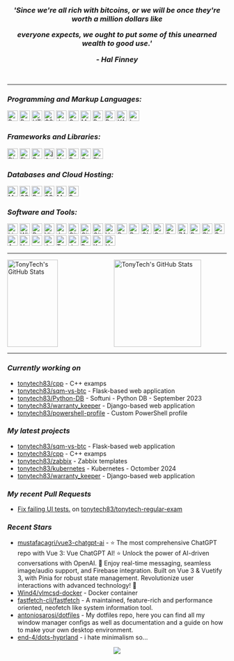 <br/>

<h3 align="center">
 <p><i> 'Since we're all rich with bitcoins, or we will be once they're worth a million dollars like </i></p>
 <p><i> everyone expects, we ought to put some of this unearned wealth to good use.' </i></p>
 <p align="center"><i>- Hal Finney </i></p> 
</h3>

<br/>

---
<h3><i>Programming and Markup Languages:</i></h3>
<a href="/python_cert.md"><img height="24" src="https://img.shields.io/badge/-Python-3776AB?logo=Python&logoColor=white&style=flat" alt="Python"></a>
<a href="/lsa.md"><img height="24" src="https://img.shields.io/badge/-Bash-4EAA25?logo=gnubash&logoColor=white&style=flat" alt="Bash Shell"></a>
<a href="/html_css_cert.md"><img height="24" src="https://img.shields.io/badge/-HTML-E34F26?logo=html5&logoColor=white&style=flat" alt="HTML"></a>
<a href="/html_css_cert.md"><img height="24" src="https://img.shields.io/badge/-CSS-1572B6?logo=css3&logoColor=white&style=flat" alt="CSS"></a>
<a href="/js_front_end_cert.md"><img height="24" src="https://img.shields.io/badge/-JavaScript-F7DF1E?logo=javascript&logoColor=black&style=flat" alt="JavaScript"></a>
<a href="#"><img height="24" src="https://img.shields.io/badge/-C++-00599C?logo=cplusplus&logoColor=white&style=flat" alt="C++"></a>
<a href="#"><img height="24" src="https://img.shields.io/badge/-Markdown-000000?logo=markdown&logoColor=white&style=flat" alt="Markdown"></a>
<a href="#"><img height="24" src="https://img.shields.io/badge/-PowerShell-5391FE?logo=powershell&logoColor=white&style=flat" alt="PowerShell"></a>
<a href="#"><img height="24" src="https://img.shields.io/badge/-RegEx-3e69cd?logo=&logoColor=white&style=flat" alt="RegEx"></a>
<a href="#"><img height="24" src="https://img.shields.io/badge/-YAML-CB171E?logo=yaml&logoColor=white&style=flat" alt="YAML"></a>
<a href="#"><img height="24" src="https://img.shields.io/badge/-LaTeX-008080?logo=latex&logoColor=white&style=flat" alt="LaTeX"></a>

<h3><i>Frameworks and Libraries:</i></h3>
<a href="/django_cert.md"><img height="24" src="https://img.shields.io/badge/-Django-092E20?logo=django&logoColor=white&style=flat" alt="Django"></a>
<a href="#"><img height="24" src="https://img.shields.io/badge/-Flask-000000?logo=flask&logoColor=white&style=flat" alt="Flask"></a>
<a href="#"><img height="24" src="https://img.shields.io/badge/-Pytest-0A9EDC?logo=Pytest&logoColor=white&style=flat" alt="Pytest"></a>
<a href="#"><img height="24" src="https://img.shields.io/badge/-Jinja-B41717?logo=jinja&logoColor=white&style=flat" alt="jQuery"></a>
<a href="/jupyter.md"><img height="24" src="https://img.shields.io/badge/-NumPy-013243?logo=numpy&logoColor=white&style=flat" alt="NumPy"></a>
<a href="/jupyter.md"><img height="24" src="https://img.shields.io/badge/-Pandas-150458?logo=pandas&logoColor=white&style=flat" alt="Pandas"></a>
<a href="#"><img height="24" src="https://img.shields.io/badge/-Celery-37814A?logo=celery&logoColor=white&style=flat" alt="Celery"></a>
<a href="#"><img height="24" src="https://img.shields.io/badge/-Playwright-2EAD33?logo=playwright&logoColor=white&style=flat" alt="Playwright"></a>

<h3><i>Databases and Cloud Hosting:</i></h3>
<a href="/mysql_cert.md"><img height="24" src="https://img.shields.io/badge/-MySQL-4479A1?logo=mysql&logoColor=white&style=flat" alt="MySQL"></a>
<a href="#"><img height="24" src="https://img.shields.io/badge/-SQLite-003B57?logo=sqlite&logoColor=white&style=flat" alt="SQLite"></a>
<a href="/postgreslq.md"><img height="24" src="https://img.shields.io/badge/-PostgreSQL-4169E1?logo=postgresql&logoColor=white&style=flat" alt="PostgreSQL"></a>
<a href="#"><img height="24" src="https://img.shields.io/badge/-SQLAlchemy-D71F00?logo=sqlalchemy&logoColor=white&style=flat" alt="SQLAlchemy"></a>
<a href="#"><img height="24" src="https://img.shields.io/badge/-Microsoft SQL Server-CC2927?logo=microsoftsqlserver&logoColor=white&style=flat" alt="MS SQL Server"></a>
<a href="#"><img height="24" src="https://img.shields.io/badge/-Redis-DC382D?logo=redis&logoColor=white&style=flat" alt="Redis"></a>

<h3><i>Software and Tools:</i></h3>
<a href="/lsa.md"><img height="24" src="https://img.shields.io/badge/-Linux-FCC624?logo=linux&logoColor=black&style=flat" alt="Linux"></a>
<a href="#"><img height="24" src="https://img.shields.io/badge/-Windows-0078D4?logo=windows&logoColor=white&style=flat" alt="Windows"></a>
<a href="#"><img height="24" src="https://img.shields.io/badge/-PyCharm-000000?logo=pycharm&logoColor=white&style=flat" alt="PyCharm"></a>
<a href="#"><img height="24" src="https://img.shields.io/badge/-Visual Studio Code-007ACC?logo=visualstudiocode&logoColor=white&style=flat" alt="Visual Studio Code"></a>
<a href="/jupyter.md"><img height="24" src="https://img.shields.io/badge/-Jupyter-F37626?logo=jupyter&logoColor=white&style=flat" alt="Jupyter"></a>
<a href="#"><img height="24" src="https://img.shields.io/badge/-Git-F05032?logo=git&logoColor=white&style=flat" alt="Git"></a>
<a href="#"><img height="24" src="https://img.shields.io/badge/-GitHub-181717?logo=github&logoColor=white&style=flat" alt="GitHub"></a>
<a href="/devops.md"><img height="24" src="https://img.shields.io/badge/-GitHub Actions-2088FF?logo=githubactions&logoColor=white&style=flat" alt="GitHub Actions"></a>
<a href="#"><img height="24" src="https://img.shields.io/badge/-VMware Workstation-607078?logo=vmware&logoColor=white&style=flat" alt="VMware Workstation"></a>
<a href="/containers_and_cloud.md"><img height="24" src="https://img.shields.io/badge/-Docker-2496ED?logo=docker&logoColor=white&style=flat" alt="Docker"></a>
<a href="#"><img height="24" src="https://img.shields.io/badge/-Postman-FF6C37?logo=postman&logoColor=white&style=flat" alt="Postman"></a>
<a href="#"><img height="24" src="https://img.shields.io/badge/-Obsidian-7C3AED?logo=obsidian&logoColor=white&style=flat" alt="Obsidian"></a>
<a href="#"><img height="24" src="https://img.shields.io/badge/-Grafana-F46800?logo=grafana&logoColor=white&style=flat" alt="Grafana"></a>
<a href="#"><img height="24" src="https://img.shields.io/badge/-Portainer-13BEF9?logo=portainer&logoColor=white&style=flat" alt="Portainer"></a>
<a href="#"><img height="24" src="https://img.shields.io/badge/-ZABBIX-c72229?logo=&logoColor=white&style=flat" alt="ZABBIX"></a>
<a href="#"><img height="24" src="https://img.shields.io/badge/-Brave-FB542B?logo=brave&logoColor=white&style=flat" alt="Brave"></a>
<a href="#"><img height="24" src="https://img.shields.io/badge/-Pihole-96060C?logo=pihole&logoColor=white&style=flat" alt="Pi-hole"></a>
<a href="#"><img height="24" src="https://img.shields.io/badge/-Proxmox-E57000?logo=proxmox&logoColor=white&style=flat" alt="Proxmox"></a>
<a href="#"><img height="24" src="https://img.shields.io/badge/-Ansible-EE0000?logo=ansible&logoColor=white&style=flat" alt="Ansible"></a>
<a href="#"><img height="24" src="https://img.shields.io/badge/-Vagrant-1868F2?logo=vagrant&logoColor=white&style=flat" alt="Vagrant"></a>
<a href="#"><img height="24" src="https://img.shields.io/badge/-openmediavault-5DACDF?logo=openmediavault&logoColor=white&style=flat" alt="openmediavault"></a>
<a href="#"><img height="24" src="https://img.shields.io/badge/-Jenkins-D24939?logo=jenkins&logoColor=white&style=flat" alt="Jenkins"></a>
<a href="#"><img height="24" src="https://img.shields.io/badge/-Terraform-844FBA?logo=terraform&logoColor=white&style=flat" alt="Terraform"></a>
<a href="#"><img height="24" src="https://img.shields.io/badge/-dwm-1177AA?logo=dwm&logoColor=white&style=flat" alt="dwm"></a>
<a href="#"><img height="24" src="https://img.shields.io/badge/-Prometheus-E6522C?logo=prometheus&logoColor=white&style=flat" alt="Prometheus"></a>
<a href="/k8s.md"><img height="24" src="https://img.shields.io/badge/-Kubernetes-326CE5?logo=kubernetes&logoColor=white&style=flat" alt="Kubernetes"></a>
<a href="#"><img height="24" src="https://img.shields.io/badge/-Helm-0F1689?logo=helm&logoColor=white&style=flat" alt="Helm"></a>


<hr/>
<div>
  <img height="200" width="48%" align="left" alt="TonyTech's GitHub Stats" src="https://github-readme-stats-git-masterrstaa-rickstaa.vercel.app/api?username=tonytech83&show_icons=true&hide_border=true&title_color=FF6D28&text_color=A8E890&border_color=0c1a25&theme=transparent" />
  <img height="200" alt="TonyTech's GitHub Stats" src="https://github-readme-stats-git-masterrstaa-rickstaa.vercel.app/api/top-langs/?username=tonytech83&layout=compact&hide_border=true&bg_color=ffffff00&title_color=FF6D28&text_color=A8E890&langs_count=8" />
</p>
</div>

<hr/>

<h3><i>Currently working on</i></h3>

- [tonytech83/cpp](https://github.com/tonytech83/cpp) - C&#43;&#43; examps
- [tonytech83/sqm-vs-btc](https://github.com/tonytech83/sqm-vs-btc) - Flask-based web application
- [tonytech83/Python-DB](https://github.com/tonytech83/Python-DB) - Softuni - Python DB - September 2023
- [tonytech83/warranty_keeper](https://github.com/tonytech83/warranty_keeper) - Django-based web application
- [tonytech83/powershell-profile](https://github.com/tonytech83/powershell-profile) - Custom PowerShell profile 
<h3><i>My latest projects</i></h3>

- [tonytech83/sqm-vs-btc](https://github.com/tonytech83/sqm-vs-btc) - Flask-based web application
- [tonytech83/cpp](https://github.com/tonytech83/cpp) - C&#43;&#43; examps
- [tonytech83/zabbix](https://github.com/tonytech83/zabbix) - Zabbix templates
- [tonytech83/kubernetes](https://github.com/tonytech83/kubernetes) - Kubernetes - Octomber 2024
- [tonytech83/warranty_keeper](https://github.com/tonytech83/warranty_keeper) - Django-based web application
<h3><i>My recent Pull Requests</i></h3>

- [Fix failing UI tests.](https://github.com/tonytech83/tonytech-regular-exam/pull/1) on [tonytech83/tonytech-regular-exam](https://github.com/tonytech83/tonytech-regular-exam)
<h3><i>Recent Stars</i></h3>

- [mustafacagri/vue3-chatgpt-ai](https://github.com/mustafacagri/vue3-chatgpt-ai) - ⭐️ The most comprehensive ChatGPT repo with Vue 3: Vue ChatGPT AI! ⭐️ Unlock the power of AI-driven conversations with OpenAI. 🚀 Enjoy real-time messaging, seamless image/audio support, and Firebase integration. Built on Vue 3 &amp; Vuetify 3, with Pinia for robust state management. Revolutionize user interactions with advanced technology! 🎉
- [Wind4/vlmcsd-docker](https://github.com/Wind4/vlmcsd-docker) - Docker container
- [fastfetch-cli/fastfetch](https://github.com/fastfetch-cli/fastfetch) - A maintained, feature-rich and performance oriented, neofetch like system information tool.
- [antoniosarosi/dotfiles](https://github.com/antoniosarosi/dotfiles) - My dotfiles repo, here you can find all my window manager configs as well as documentation and a guide on how to make your own desktop environment.
- [end-4/dots-hyprland](https://github.com/end-4/dots-hyprland) - i hate minimalism so...


<div align="center">
<img src="https://komarev.com/ghpvc/?username=tonytch83&style=flat-square" />
</div>
